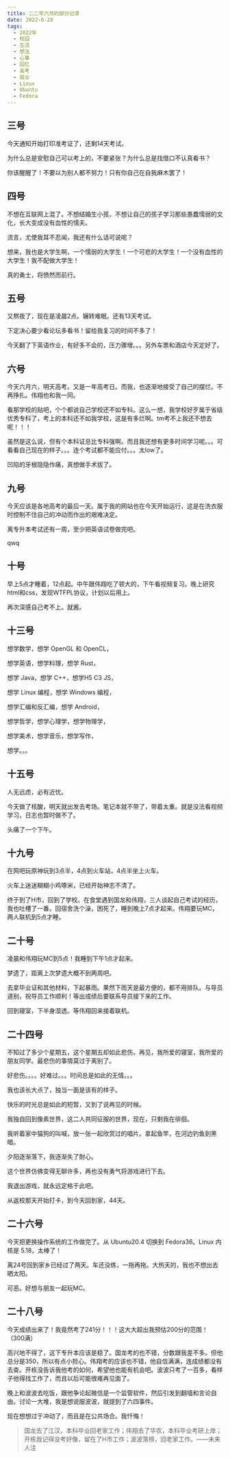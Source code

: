 ```yaml
---
title: 二二年六月的部分记录
date: 2022-6-28
tags:
  - 2022年
  - 校园
  - 生活
  - 想法
  - 心事
  - 回忆
  - 高考
  - 就业
  - Linux
  - Ubuntu
  - Fedora
---
```


## 三号

今天通知开始打印准考证了，还剩14天考试。

为什么总是安慰自己可以考上的，不要紧张？为什么总是找借口不认真看书？

你该醒醒了！不要以为别人都不努力！只有你自己在自我麻木罢了！

## 四号

不想在互联网上混了。不想结婚生小孩，不想让自己的孩子学习那些愚蠢懦弱的文化，长大变成没有血性的懦夫。

流言，尤使我耳不忍闻，我还有什么话可说呢？

想来，我也是大学生啊，一个懦弱的大学生！一个可悲的大学生！一个没有血性的大学生！我不配做大学生！

真的勇士，将愤然而前行。

## 五号

又熬夜了，现在是凌晨2点。辗转难眠。还有13天考试。

下定决心要少看论坛多看书！留给我复习的时间不多了！

今天翻了下英语作业，有好多不会的，压力骤增。。。另外车票和酒店今天定好了。

## 六号

今天六月六，明天高考。又是一年高考日。而我，也逐渐地接受了自己的摆烂。不再挣扎。伟翔也和我一同。

看那学校的贴吧，个个都说自己学校还不如专科。这么一想，我学校好歹属于省级优秀专科了，考上的本科还不如我学校，这是有多烂啊。tm考不上我还不想去呢！！！

虽然是这么说，但有个本科证总比专科强啊。而且我还想有更多时间学习呢。。。可看看自己现在的样子。。。连个考试都不能应付。。。太low了。

凹陷的牙根隐隐作痛，真想做手术拔了。

## 九号

今天应该是各地高考的最后一天。属于我的网站也在今天开始运行，这是在洗衣服时控制不住自己的冲动而作出的艰难决定。

离专升本考试还有一周，至少把英语试卷做完吧。

qwq

## 十号

早上5点才睡着，12点起。中午跟伟翔吃了顿大的，下午看视频复习。晚上研究html和css，发现WTFPL协议，计划以后用上。

再次深感自己考不上。就酱。

## 十三号

想学数学，想学 OpenGL 和 OpenCL，

想学英语，想学料理，想学 Rust，

想学 Java，想学 C++，想学H5 C3 JS，

想学 Linux 编程，想学 Windows 编程，

想学汇编和反汇编，想学 Android，

想学哲学，想学心理学，想学物理学，

想学美术，想学音乐，想学写作，

想学。。。

## 十五号

人无远虑，必有近忧。

今天做了核酸，明天就出发去考场。笔记本就不带了，带着太重。就是没法看视频学习，日志也暂时做不了。

头痛了一个下午。

## 十九号

在网吧玩原神玩到3点半，4点到火车站，4点半坐上火车。

火车上迷迷糊糊小鸡啄米，已经开始神志不清了。

终于到了H市，回到了学校。在食堂遇到国龙和伟翔，三人谈起自己考试的经历，我也吐槽了一番。回宿舍洗个澡，困死了，睡到晚上7点才起来。伟翔要玩MC，两人联机到5点才睡。

## 二十号

凌晨和伟翔玩MC到5点！我睡到下午1点才起来。

梦遗了，距离上次梦遗大概不到两周吧。

去拿毕业证和其他材料，下起暴雨。果然下雨天是最方便的，都不用排队。与导员道别，祝导员工作顺利！等出成绩后要联系导员接下来的工作。

回到寝室，下半身湿透。等伟翔回来接着联机。

## 二十四号

不知过了多少个星期五，这个星期五却如此悲伤。再见，我所爱的寝室，我所爱的朋友同学。最悲伤的事情莫过于离别了。

好悲伤。。。。好难过。。。时间总是如此的无情。。。

我也该长大点了，独当一面是该有的样子。

快乐的时光总是如此的短暂，又到了说再见的时候。

我独自回到像素世界，这二人共同征服的世界，现在，只剩我在徘徊。

我听着家中猫狗的叫喊，放一张一起欣赏过的唱片。拿起鱼竿，在河边钓鱼到黑暗。

夕阳逐渐落下，我逐渐失了耐心。

这个世界仿佛变得无聊许多，再也没有勇气将游戏进行下去。

我退出游戏，就永远定格于此吧。

从返校那天开始打卡，到今天回到家，44天。

## 二十六号

今天把更换操作系统的工作做完了。从 Ubuntu20.4 切换到 Fedora36。Linux 内核是 5.18，太棒了！

离24号回到家乡已经过了两天。车还没练，一拖再拖。大热天的，我也不想出去晒太阳。

可恶。好想与朋友一起玩MC。

## 二十八号

今天成绩出来了！我竟然考了241分！！！这大大超出我预估200分的范围！（300满）

高兴地不得了，这下专升本应该是稳了。国龙考的也不错，分数跟我差不多。但他总分是350，所以有点小担心。伟翔考的应该也不错，他自信满满，连成绩都没有去查。开栋没告诉我他考的如何，希望他也能有机会吧。波波只考了一百多，看样子他得找工作了，而且以后可能很难再见面了。

晚上和波波去吃饭，跟他争论起微信是一个监管软件，然后引发到翻墙和言论自由。讨论一大堆，我是想说服波波，就提到了六四事件。

现在想想过于冲动了，而且是在公共场合。我忏悔！

> 国龙去了江汉，本科毕业回老家工作；伟翔去了华农，本科毕业考研上岸；开栋我记得没考好像，留在了H市工作；波波落榜，回老家工作。——未来人注
